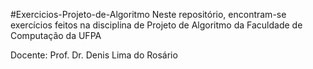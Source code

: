 #Exercicios-Projeto-de-Algoritmo
Neste repositório, encontram-se exercícios feitos na disciplina de Projeto de Algoritmo  da Faculdade de Computação da UFPA

Docente: Prof. Dr. Denis Lima do Rosário
